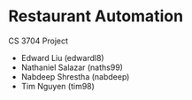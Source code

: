 # Restaurant Automation
 CS 3704 Project

<ul>
<li>Edward Liu (edwardl8)</li>
<li>Nathaniel Salazar (naths99)</li>
<li>Nabdeep Shrestha (nabdeep)</li>
<li>Tim Nguyen (tim98)</li>
<ul>
